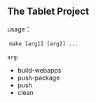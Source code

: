 ##  The Tablet Project

usage：

​	`make [arg1] [arg2] ...` 

  `arg`: 

- build-webapps
- push-package
- push
- clean